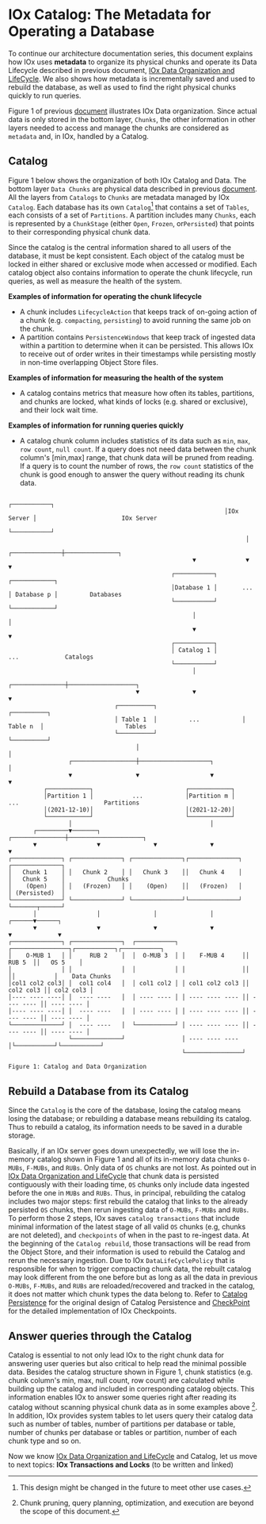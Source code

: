# IOx Catalog: The Metadata for Operating a Database

To continue our architecture documentation series, this document explains how IOx uses **metadata** to organize its physical chunks and operate its Data Lifecycle described in previous document, [IOx Data Organization and LifeCycle](data_organization_lifecycle.md). We also shows how metadata is incrementally saved and used to rebuild the database, as well as used to find the right physical chunks quickly to run queries.

Figure 1 of previous [document](data_organization_lifecycle.md) illustrates IOx Data organization. Since actual data is only stored in the bottom layer, `Chunks`, the other information in other layers needed to access and manage the chunks are considered as `metadata` and, in IOx, handled by a Catalog.

## Catalog
Figure 1 below shows the organization of both IOx Catalog and Data. The bottom layer `Data Chunks` are physical data described in previous [document](data_organization_lifecycle.md). All the layers from `Catalogs` to `Chunks` are metadata managed by IOx `Catalog`. Each database has its own `Catalog`[^cat] that contains a set of `Tables`, each consists of a set of `Partitions`. A partition includes many `Chunks`, each is represented by a `ChunkStage` (either `Open`, `Frozen`, or`Persisted`) that points to their corresponding physical chunk data.

[^cat]: This design might be changed in the future to meet other use cases.

Since the catalog is the central information shared to all users of the database, it must be kept consistent. Each object of the catalog must be locked in either shared or exclusive mode when accessed or modified. Each catalog object also contains information to operate the chunk lifecycle, run queries, as well as measure the health of the system.

**Examples of information for operating the chunk lifecycle**
* A chunk includes `LifecycleAction` that keeps track of on-going action of a chunk (e.g. `compacting`, `persisting`) to avoid running the same job on the chunk.
* A partition contains `PersistenceWindows` that  keep track of ingested data within a partition to determine when it can be persisted. This allows IOx to receive out of order writes in their timestamps while persisting mostly in non-time overlapping Object Store files.

**Examples of information for measuring the health of the system**
* A catalog contains metrics that measure how often its tables, partitions, and chunks are locked, what kinds of locks (e.g. shared or exclusive), and their lock wait time.

**Examples of information for running queries quickly**
* A catalog chunk column includes statistics of its data such as `min`, `max`, `row count`, `null count`. If a query does not need data between the chunk column's [min,max] range, that chunk data will be pruned from reading. If a query is to count the number of rows, the `row count` statistics of the chunk is good enough to answer the query without reading its chunk data.


```text
                                                             ┌───────────┐
                                                             │IOx Server │                        IOx Server
                                                             └───────────┘
                                                                   │
                                                    ┌──────────────┼───────────────┐
                                                    ▼              ▼               ▼
                                              ┌───────────┐                ┌────────────┐
                                              │Database 1 │       ...      │ Database p │         Databases
                                              └───────────┘                └────────────┘
                                                    │                              │
                                                    ▼                              ▼
                                              ┌───────────┐
                                              │ Catalog 1 │                       ...             Catalogs
                                              └───────────┘
                                                    │
                                    ┌───────────────┼───────────────────┐
                                    ▼               ▼                   ▼
                              ┌──────────┐                        ┌──────────┐
                              │ Table 1  │         ...            │ Table n  │                       Tables
                              └──────────┘                        └──────────┘
                                    │                                   │
                 ┌──────────────────┼────────────────────┐              │
                 ▼                  ▼                    ▼              ▼
          ┌────────────┐                          ┌────────────┐
          │Partition 1 │           ...            │Partition m │       ...                        Partitions
          │(2021-12-10)│                          │(2021-12-20)│
          └────────────┘                          └────────────┘
                 │                                       │
       ┌─────────▼───────┐               ┌───────────────┼─────────────────────┐
       ▼                 ▼               ▼               ▼                     ▼
┌──────────────┐ ┌──────────────┐ ┌──────────────┐┌──────────────┐     ┌──────────────┐
│   Chunk 1    │ │   Chunk 2    │ │   Chunk 3    ││   Chunk 4    │     │   Chunk 5    │            Chunks
│    (Open)    │ │   (Frozen)   │ │    (Open)    ││   (Frozen)   │     │ (Persisted)  │
└──────────────┘ └──────────────┘ └──────────────┘└──────────────┘     └───────┬──────┘
       │                 │               │               │              ┌──────▼──────┐
       ▼                 ▼               ▼               ▼              ▼             ▼
┌──────────────┐ ┌──────────────┐  ┌───────────┐ ┌────────────────┐┌───────────┐┌───────────┐
│    O-MUB 1   │ │     RUB 2    │  │  O-MUB 3  │ │    F-MUB 4     ││    RUB 5  ││   OS 5    │
│              │ │              │  │           │ │                ││           ││           │    Data Chunks
│col1 col2 col3│ │  col1 col4   │  │ col1 col2 │ │ col1 col2 col3 ││ col2 col3 ││ col2 col3 │
│---- ---- ----│ │  ---- ----   │  │ ---- ---- │ │ ---- ---- ---- ││ ---- ---- ││ ---- ---- │
│---- ---- ----│ │  ---- ----   │  │ ---- ---- │ │ ---- ---- ---- ││ ---- ---- ││ ---- ---- │
└──────────────┘ │  ---- ----   │  └───────────┘ │ ---- ---- ---- ││ ---- ---- ││ ---- ---- │
                 └──────────────┘                │ ---- ---- ---- │└───────────┘└───────────┘
                                                 └────────────────┘

Figure 1: Catalog and Data Organization
```


## Rebuild a Database from its Catalog
Since the `Catalog` is the core of the database, losing the catalog means losing the database; or rebuilding a database means rebuilding its catalog. Thus to rebuild a catalog,  its information needs to be saved in a durable storage.

Basically, if an IOx server goes down unexpectedly, we will lose the in-memory catalog shown in Figure 1 and all of its in-memory data chunks `O-MUBs`, `F-MUBs`, and `RUBs`. Only data of `OS` chunks are not lost. As pointed out in [IOx Data Organization and LifeCycle](data_organization_lifecycle.md) that chunk data is persisted contiguously with their loading time, `OS` chunks only include data ingested before the one in `MUBs` and `RUBs`. Thus, in principal, rebuilding the catalog includes two major steps: first rebuild the catalog that links to the already persisted `OS` chunks, then rerun ingesting data of `O-MUBs`, `F-MUBs` and `RUBs`. To perform those 2 steps, IOx saves `catalog transactions` that include minimal information of the latest stage of all valid `OS` chunks (e.g, chunks are not deleted), and `checkpoints` of when in the past to re-ingest data. At the beginning of the `Catalog rebuild`, those transactions will be read from the Object Store, and their information is used to rebuild the Catalog and rerun the necessary ingestion. Due to IOx `DataLifeCyclePolicy` that is responsible for when to trigger compacting chunk data, the rebuilt catalog may look different from the one before but as long as all the data in previous `O-MUBs`, `F-MUBs`, and `RUBs` are reloaded/recovered and tracked in the catalog, it does not matter which chunk types the data belong to.  Refer to [Catalog Persistence](catalog_persistence.md) for the original design of Catalog Persistence and [CheckPoint](../persistence_windows/src/checkpoint.rs) for the detailed implementation of IOx Checkpoints.

## Answer queries through the Catalog
Catalog is essential to not only lead IOx to the right chunk data for answering user queries but also critical to help read the minimal possible data. Besides the catalog structure shown in Figure 1, chunk statistics (e.g. chunk column's min, max, null count, row count) are calculated while building up the catalog and included in corresponding catalog objects. This information enables IOx to answer some queries right after reading its catalog without scanning physical chunk data as in some examples above [^query]. In addition, IOx provides system tables to let users query their catalog data such as number of tables, number of partitions per database or table, number of chunks per database or tables or partition, number of each chunk type and so on.

[^query]: Chunk pruning, query planning, optimization, and execution are beyond the scope of this document.

Now we know [IOx Data Organization and LifeCycle](data_organization_lifecycle.md) and Catalog, let us move to next topics: **IOx Transactions and Locks** (to be written and linked)
